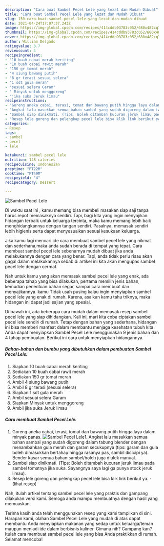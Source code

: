 ```yaml
---
description: "Cara buat Sambel Pecel Lele yang lezat dan Mudah Dibuat"
title: "Cara buat Sambel Pecel Lele yang lezat dan Mudah Dibuat"
slug: 150-cara-buat-sambel-pecel-lele-yang-lezat-dan-mudah-dibuat
date: 2021-04-24T17:07:37.243Z
image: https://img-global.cpcdn.com/recipes/414cddb93783c052/680x482cq70/sambel-pecel-lele-foto-resep-utama.jpg
thumbnail: https://img-global.cpcdn.com/recipes/414cddb93783c052/680x482cq70/sambel-pecel-lele-foto-resep-utama.jpg
cover: https://img-global.cpcdn.com/recipes/414cddb93783c052/680x482cq70/sambel-pecel-lele-foto-resep-utama.jpg
author: William Delgado
ratingvalue: 3.7
reviewcount: 4
recipeingredient:
- "10 buah cabai merah keriting"
- "10 buah cabai rawit merah"
- "150 gr tomat merah"
- "4 siung bawang putih"
- "8 gr terasi sesuai selera"
- "1 sdt gula merah"
- "sesuai selera Garam"
- " Minyak untuk menggoreng"
- "jika suka Jeruk limau"
recipeinstructions:
- "Goreng aneka cabai, terasi, tomat dan bawang putih hingga layu dalam minyak panas."
- "Angkat lalu masukkan semua bahan sambal yang sudah digoreng dalam tabung blender dengan menambahkan gula merah dan garam secukupnya (tips: garam dan gula boleh dimasukkan bertahap hingga rasanya pas, sambil dicicipi ya). Bender kasar semua bahan sambel/boleh juga diulek manual."
- "Sambel siap dinikmati. (Tips: Boleh ditambah kucuran jeruk limau pada sambel tomatnya jika suka. Sayangnya saya lagi ga punya stock jeruk limau)."
- "Resep lele goreng dan pelengkap pecel lele bisa klik link berikut ya.           (lihat resep)"
categories:
- Resep
tags:
- sambel
- pecel
- lele

katakunci: sambel pecel lele 
nutrition: 148 calories
recipecuisine: Indonesian
preptime: "PT22M"
cooktime: "PT49M"
recipeyield: "4"
recipecategory: Dessert

---
```



![Sambel Pecel Lele](https://img-global.cpcdn.com/recipes/414cddb93783c052/680x482cq70/sambel-pecel-lele-foto-resep-utama.jpg)

Di waktu  saat ini , kamu memang bisa membeli masakan siap saji tanpa harus repot memasaknya sendiri. Tapi, bagi kita yang ingin menyajikan hidangan terbaik untuk keluarga tercinta, maka kamu memang lebih baik menghidangkannya dengan tangan sendiri. Pasalnya, memasak sendiri lebih higienis serta dapat menyesuaikan sesuai kesukaan keluarga.

Jika kamu lagi mencari ide cara membuat sambel pecel lele yang nikmat dan sederhana,maka anda sudah berada di tempat yang tepat. Cara membuat sambel pecel lele  sebenarnya mudah dibuat jika anda melakukannya dengan cara yang benar. Tapi, anda tidak perlu risau akan gagal dalam melakukannya 
sebab di artikel ini kita akan mengupas sambel pecel lele dengan cermat.  



Nah untuk kamu yang akan memasak sambel pecel lele yang enak, ada beberapa tahap yang bisa dilakukan, pertama memilih jenis bahan, kemudian penentuan bahan segar, sampai cara membuat dan menyajikannya. kamu Tidak usah pusing kalau ingin menyiapkan sambel pecel lele yang enak di rumah. Karena, asalkan kamu  tahu triknya, maka hidangan ini dapat jadi sajian yang spesial.

Di bawah ini, ada beberapa cara mudah dalam memasak resep sambel pecel lele yang siap dihidangkan. Kali ini, mari kita coba ciptakan sambel pecel lele sendiri di rumah. Tetap dengan bahan yang sederhana, hidangan ini bisa memberi manfaat dalam membantu menjaga kesehatan tubuh kita. Anda dapat menyiapkan Sambel Pecel Lele menggunakan 9 jenis bahan dan 4 tahap pembuatan. Berikut ini cara untuk menyiapkan hidangannya.

<!--inarticleads1-->

##### Bahan-bahan dan bumbu yang dibutuhkan dalam pembuatan Sambel Pecel Lele:

1. Siapkan 10 buah cabai merah keriting
1. Sediakan 10 buah cabai rawit merah
1. Sediakan 150 gr tomat merah
1. Ambil 4 siung bawang putih
1. Ambil 8 gr terasi (sesuai selera)
1. Siapkan 1 sdt gula merah
1. Ambil sesuai selera Garam
1. Siapkan  Minyak untuk menggoreng
1. Ambil jika suka Jeruk limau




<!--inarticleads2-->

##### Cara membuat Sambel Pecel Lele:

1. Goreng aneka cabai, terasi, tomat dan bawang putih hingga layu dalam minyak panas.
<img src="https://img-global.cpcdn.com/steps/0808554cd1f1d5d4/160x128cq70/sambel-pecel-lele-langkah-memasak-1-foto.jpg" alt="Sambel Pecel Lele">1. Angkat lalu masukkan semua bahan sambal yang sudah digoreng dalam tabung blender dengan menambahkan gula merah dan garam secukupnya (tips: garam dan gula boleh dimasukkan bertahap hingga rasanya pas, sambil dicicipi ya). Bender kasar semua bahan sambel/boleh juga diulek manual.
1. Sambel siap dinikmati. (Tips: Boleh ditambah kucuran jeruk limau pada sambel tomatnya jika suka. Sayangnya saya lagi ga punya stock jeruk limau).
1. Resep lele goreng dan pelengkap pecel lele bisa klik link berikut ya. -           (lihat resep)




Nah, itulah artikel tentang  sambel pecel lele  yang praktis dan gampang dilakukan versi kami. Semoga anda mampu membuatnya dengan hasil yang memuaskan. 

Terima kasih anda telah menggunakan resep yang kami tampilkan di sini. Harapan kami, olahan  Sambel Pecel Lele yang mudah di atas dapat membantu Anda menyiapkan makanan yang sedap untuk keluarga/teman maupun menjadi ide dalam berbisnis kuliner. Gimana nih? Gampang kan? Itulah cara membuat sambel pecel lele yang bisa Anda praktikkan di rumah. Selamat mencoba!


